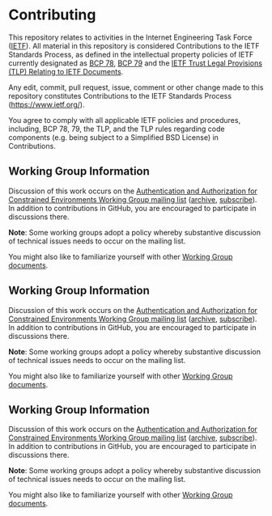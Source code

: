 # Contributing

This repository relates to activities in the Internet Engineering Task Force
([IETF](https://www.ietf.org/)). All material in this repository is considered
Contributions to the IETF Standards Process, as defined in the intellectual
property policies of IETF currently designated as
[BCP 78](https://www.rfc-editor.org/info/bcp78),
[BCP 79](https://www.rfc-editor.org/info/bcp79) and the
[IETF Trust Legal Provisions (TLP) Relating to IETF Documents](http://trustee.ietf.org/trust-legal-provisions.html).

Any edit, commit, pull request, issue, comment or other change made to this
repository constitutes Contributions to the IETF Standards Process
(https://www.ietf.org/).

You agree to comply with all applicable IETF policies and procedures, including,
BCP 78, 79, the TLP, and the TLP rules regarding code components (e.g. being
subject to a Simplified BSD License) in Contributions.
## Working Group Information

Discussion of this work occurs on the [Authentication and Authorization for Constrained Environments
Working Group mailing list](mailto:ace@ietf.org)
([archive](https://mailarchive.ietf.org/arch/browse/ace/),
[subscribe](https://www.ietf.org/mailman/listinfo/ace)).
In addition to contributions in GitHub, you are encouraged to participate in
discussions there.

**Note**: Some working groups adopt a policy whereby substantive discussion of
technical issues needs to occur on the mailing list.

You might also like to familiarize yourself with other
[Working Group documents](https://datatracker.ietf.org/wg/ace/documents/).
## Working Group Information

Discussion of this work occurs on the [Authentication and Authorization for Constrained Environments
Working Group mailing list](mailto:ace@ietf.org)
([archive](https://mailarchive.ietf.org/arch/browse/ace/),
[subscribe](https://www.ietf.org/mailman/listinfo/ace)).
In addition to contributions in GitHub, you are encouraged to participate in
discussions there.

**Note**: Some working groups adopt a policy whereby substantive discussion of
technical issues needs to occur on the mailing list.

You might also like to familiarize yourself with other
[Working Group documents](https://datatracker.ietf.org/wg/ace/documents/).
## Working Group Information

Discussion of this work occurs on the [Authentication and Authorization for Constrained Environments
Working Group mailing list](mailto:ace@ietf.org)
([archive](https://mailarchive.ietf.org/arch/browse/ace/),
[subscribe](https://www.ietf.org/mailman/listinfo/ace)).
In addition to contributions in GitHub, you are encouraged to participate in
discussions there.

**Note**: Some working groups adopt a policy whereby substantive discussion of
technical issues needs to occur on the mailing list.

You might also like to familiarize yourself with other
[Working Group documents](https://datatracker.ietf.org/wg/ace/documents/).
